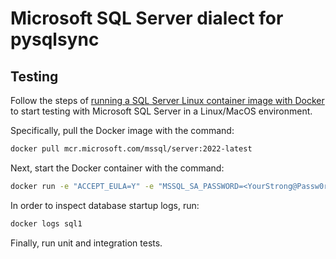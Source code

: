 # Microsoft SQL Server dialect for pysqlsync

## Testing

Follow the steps of [running a SQL Server Linux container image with Docker](https://learn.microsoft.com/en-us/sql/linux/quickstart-install-connect-docker?view=sql-server-ver16&pivots=cs1-bash) to start testing with Microsoft SQL Server in a Linux/MacOS environment.

Specifically, pull the Docker image with the command:
```sh
docker pull mcr.microsoft.com/mssql/server:2022-latest
```

Next, start the Docker container with the command:

```sh
docker run -e "ACCEPT_EULA=Y" -e "MSSQL_SA_PASSWORD=<YourStrong@Passw0rd>" -p 1433:1433 --name sql1 --hostname sql1 -d mcr.microsoft.com/mssql/server:2022-latest
```

In order to inspect database startup logs, run:
```sh
docker logs sql1
```

Finally, run unit and integration tests.
